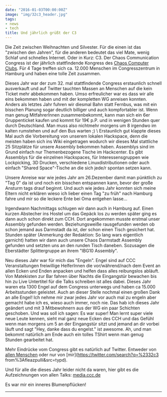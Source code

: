 ```yaml
---
date: "2016-01-03T00:00:00Z"
image: "img/32c3_header.jpg"
tags:
- news
- tech
title: Und jährlich grüßt der C3
---
```


Die Zeit zwischen Weihnachten und Silvester. Für die einen ist das "zwischen den Jahren", für die anderen bedeutet das
viel Mate, wenig Schlaf und schnelles Internet.  Oder in Kurz: C3.  Der Chaos Communication Congress ist der jährlich
stattfindende Kongress des [Chaos Computer Clubs](http://ccc.de).  Für 4 Tage treffen sich ca. 12.000 Menschen im
Congresszentrum in Hamburg und haben eine tolle Zeit zusammen.

Dieses Jahr war der zum 32. mal stattfindende Congress erstaunlich schnell ausverkauft und auf Twitter tauchten Massen
an Menschen auf die kein Ticket mehr abbekommen haben.  Umso erfreulicher war es dass wir alle eins bekommen haben und
mit der kompletten WG anreisen konnten. Anders als letztes Jahr fuhren wir diesmal Bahn statt Fernbus, was mit ein
bisschen Planung sogar deutlich billiger und auch kompfortabler ist. Wenn man genug MitfahrerInnen zusammenbekommt, kann
man sich ein 6er Gruppenticket kaufen und kommt für 19€ p.P. und in wenigen Stunden quer durch Deutschland.
Man muss also nichtmehr morgens um 8 irgendwo im kalten rumstehen und auf den Bus warten ;) \\
Erstaunlich gut klappte dieses Mal auch die Vorbereitung von unserem lokalen Hackspace, denn die meisten haben sich ins
Wiki eingetragen wodurch wir dieses Mal stattliche 25 Sitzplätze für unsere Assembly bekommen haben. Assemblys sind im
Grund einfach nur Themenbezogene Tische im Hackcenter. Es gibt Assemblys für
die einzelnen Hackspaces, für Interessensgruppen wie Lockpicking, 3D Drucken, verschiedene Linuxdistributionen oder auch
einfach "Shared Space"-Tische an die sich jede/r spontan setzen kann.

Unsere Anreise war wie jedes Jahr am 26.Dezember damit man pünktlich zu "Tag 0" da ist und noch ein bisschen entspannen
kann, bevor der große Ansturm tags drauf beginnt. Und auch wie jedes Jahr konnten sich meine Eltern nicht erklären wieso
ich lieber einen Tag "zu früh" nach Hamburg fahre und mir so die leckere Ente bei Oma entgehen lasse...

Irgendwann Nachmittags schlugen wir dann auch in Hamburg auf. Einen kurzen Abstecher ins Hostel um das Gepäck los zu
werden später ging es dann auch schon direkt zum CCH. Dort angekommen musste erstmal unser Assembly gefunden werden.
Beziehungsweiße rausgefunden werden ob schon jemand aus Darmstadt da ist, der schon einen Tisch gesichert hat. Stunden
später (Anmerkung der Redaktion: So lang wars eigentlich garnicht) hatten wir dann auch unsere Chaos Darmstadt Assembly
gefunden und setzten uns an den runden Tisch daneben. Sozusagen die Eberstädter Splittergruppe an ihrem "IBG10
Assembly".

Neu dieses Jahr war für mich das "Engeln". Engel sind auf CCC Veranstaltungen freiwillige HelferInnen die
vor/während/nach dem Event an allen Ecken und Enden anpacken und helfen dass alles reibungslos abläuft. Von Matekisten
zur Bar fahren über Nachts die Eingangstür bewachen bis hin zu Live Untertitel für die Talks schreiben ist alles dabei.
Dieses Jahr waren eta 1300 Engel auf dem Congress unterwegs und haben ca 15.000 Arbeitsstunden geleistet. Auch an dieser
Stelle nochmal einen großen Dank an alle Engel!  Ich nehme mir zwar jedes Jahr vor auch mal zu engeln aber gemacht habe
ich es, wieso auch immer, noch nie. Das hab ich dieses Jahr geändert und mit 3 Mitbewohnern aus der WG ein paar
Schichten geschoben. Und was soll ich sagen: Es war super!  Man lernt super viele neue Leute kennen, sieht mal ganz neue
Ecken des CCH und das Gefühl wenn man morgens um 5 an der Eingangstür sitzt und jemand an dir vorbei läuft und sagt
"Hey, danke dass du engelst." ist awesome. Ah, und man bekommt natürlich am Ende auch ein tolles TShirt wenn man genug
Stunden gearbeitet hat.

Mehr Eindrücke vom Congress gibt es natürlich auf Twitter. Entweder von [allen
Menschen](https://twitter.com/search?q=%2332c3&src=typd) oder nur von [mir](https://twitter.com/search?q=%2332c3
from%3Afleazpulli&src=typd).

Und für alle die dieses Jahr leider nicht da waren, hier gibt es die Aufzeichnungen von allen Talks:
[media.ccc.de](https://media.ccc.de/c/32c3)

Es war mir ein inneres Blumenpflücken!

---
